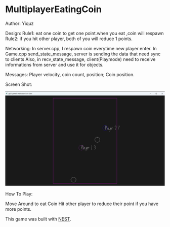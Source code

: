# MultiplayerEatingCoin

Author: Yiquz

Design: 
Rule1: eat one coin to get one point.when you eat ,coin will respawn
Rule2: if you hit other player, both of you will reduce 1 points.

Networking: In server.cpp, I respawn coin everytime new player enter.
In Game.cpp send_state_message, server is sending the data that need sync to clients
Also, in  recv_state_message, client(Playmode) need to receive informations from server and use it for objects.

Messages: Player velocity, coin count, position; Coin position.

Screen Shot:

![Screen Shot](screenshot.png)

How To Play:

Move Around to eat Coin
Hit other player to reduce their point if you have more points.

This game was built with [NEST](NEST.md).

